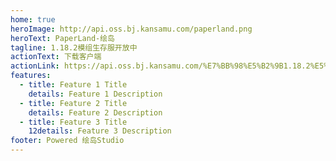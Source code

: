 ```yaml
---
home: true
heroImage: http://api.oss.bj.kansamu.com/paperland.png
heroText: PaperLand-绘岛
tagline: 1.18.2模组生存服开放中
actionText: 下载客户端
actionLink: https://api.oss.bj.kansamu.com/%E7%BB%98%E5%B2%9B1.18.2%E5%AE%A2%E6%88%B7%E7%AB%AFupdata0211.zip
features:
  - title: Feature 1 Title
    details: Feature 1 Description
  - title: Feature 2 Title
    details: Feature 2 Description
  - title: Feature 3 Title
    12details: Feature 3 Description
footer: Powered 绘岛Studio
---
```


